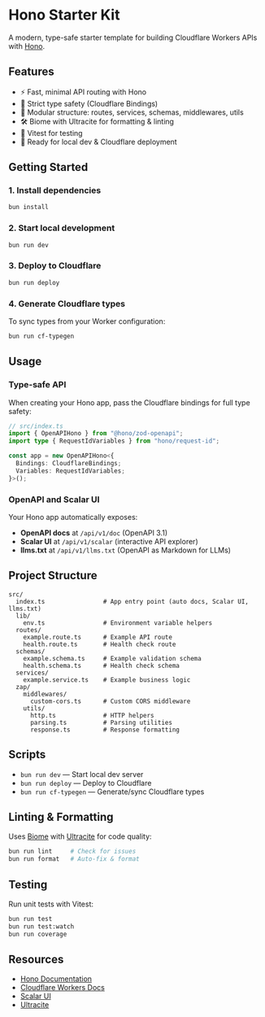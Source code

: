 # Hono Starter Kit

A modern, type-safe starter template for building Cloudflare Workers APIs with [Hono](https://hono.dev/).

## Features

- ⚡️ Fast, minimal API routing with Hono
- 🦺 Strict type safety (Cloudflare Bindings)
- 🧩 Modular structure: routes, services, schemas, middlewares, utils
- 🛠️ Biome with Ultracite for formatting & linting
- 🧪 Vitest for testing
- 🚀 Ready for local dev & Cloudflare deployment

## Getting Started

### 1. Install dependencies

```sh
bun install
```

### 2. Start local development

```sh
bun run dev
```

### 3. Deploy to Cloudflare

```sh
bun run deploy
```

### 4. Generate Cloudflare types

To sync types from your Worker configuration:

```sh
bun run cf-typegen
```

## Usage

### Type-safe API

When creating your Hono app, pass the Cloudflare bindings for full type safety:

```ts
// src/index.ts
import { OpenAPIHono } from "@hono/zod-openapi";
import type { RequestIdVariables } from "hono/request-id";

const app = new OpenAPIHono<{
  Bindings: CloudflareBindings;
  Variables: RequestIdVariables;
}>();
```

### OpenAPI and Scalar UI

Your Hono app automatically exposes:

- **OpenAPI docs** at `/api/v1/doc` (OpenAPI 3.1)
- **Scalar UI** at `/api/v1/scalar` (interactive API explorer)
- **llms.txt** at `/api/v1/llms.txt` (OpenAPI as Markdown for LLMs)

## Project Structure

```
src/
  index.ts                # App entry point (auto docs, Scalar UI, llms.txt)
  lib/
    env.ts                # Environment variable helpers
  routes/
    example.route.ts      # Example API route
    health.route.ts       # Health check route
  schemas/
    example.schema.ts     # Example validation schema
    health.schema.ts      # Health check schema
  services/
    example.service.ts    # Example business logic
  zap/
    middlewares/
      custom-cors.ts      # Custom CORS middleware
    utils/
      http.ts             # HTTP helpers
      parsing.ts          # Parsing utilities
      response.ts         # Response formatting
```

## Scripts

- `bun run dev` — Start local dev server
- `bun run deploy` — Deploy to Cloudflare
- `bun run cf-typegen` — Generate/sync Cloudflare types

## Linting & Formatting

Uses [Biome](https://biomejs.dev/) with [Ultracite](https://ultracite.ai/) for code quality:

```sh
bun run lint     # Check for issues
bun run format   # Auto-fix & format
```

## Testing

Run unit tests with Vitest:

```sh
bun run test
bun run test:watch
bun run coverage
```

## Resources

- [Hono Documentation](https://hono.dev/)
- [Cloudflare Workers Docs](https://developers.cloudflare.com/workers/)
- [Scalar UI](https://scalar.com/)
- [Ultracite](https://www.ultracite.ai/)
